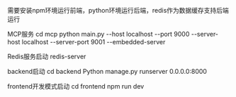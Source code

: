 
需要安装npm环境运行前端，python环境运行后端，redis作为数据缓存支持后端运行

MCP服务
cd mcp
python main.py --host localhost --port 9000 --server-host localhost --server-port 9001 --embedded-server

Redis服务启动
redis-server

backend启动
cd backend
Python manage.py runserver 0.0.0.0:8000

frontend开发模式启动
cd frontend
npm run dev